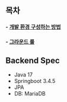 ## 목차

#### - [개발 환경 구성하는 방법](https://github.com/IMPACUS/whispr-docs/blob/master/be/%EA%B0%9C%EB%B0%9C%20%ED%99%98%EA%B2%BD%20%EA%B5%AC%EC%84%B1%ED%95%98%EB%8A%94%20%EB%B0%A9%EB%B2%95.md)
#### - [그라운드 룰](https://github.com/IMPACUS/whispr-docs/blob/master/be/%EA%B7%B8%EB%9D%BC%EC%9A%B4%EB%93%9C%20%EB%A3%B0.md)


## Backend Spec
- Java 17
- Springboot 3.4.5
- JPA
- DB: MariaDB